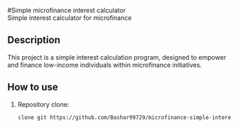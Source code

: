 #Simple microfinance interest calculator  
Simple interest calculator for microfinance

## Description
This project is a simple interest calculation program, designed to empower and finance low-income individuals within microfinance initiatives.

## How to use
1. Repository clone:
   ```bash
   clone git https://github.com/Bashar99729/microfinance-simple-interest-calculator.git
